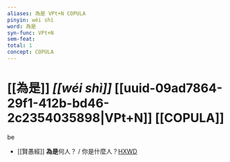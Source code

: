 ```yaml
---
aliases: 為是 VPt+N COPULA
pinyin: wéi shì
word: 為是
syn-func: VPt+N
sem-feat: 
total: 1
concept: COPULA 
---
```

# [[為是]] *[[wéi shì]]*  [[uuid-09ad7864-29f1-412b-bd46-2c2354035898|VPt+N]] [[COPULA]]
be
 - [[賢愚經]] **為是**何人？ / 你是什麼人？[HXWD](https://hxwd.org/textview.html?location=KR6b0059_T_002-0360a.20)